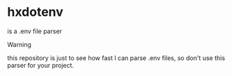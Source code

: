 # hxdotenv
is a .env file parser

> [!WARNING]
> this repository is just to see how fast I can parse .env files, so don't use this parser for your project.